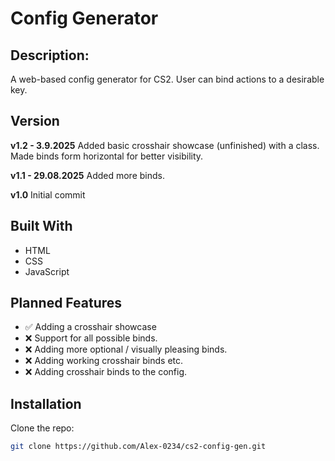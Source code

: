 # Config Generator

## Description:
A web-based config generator for CS2.
User can bind actions to a desirable key.  


## Version
**v1.2 - 3.9.2025**
Added basic crosshair showcase (unfinished) with a class.
Made binds form horizontal for better visibility.

**v1.1 - 29.08.2025**
Added more binds.

**v1.0**
Initial commit

## Built With
- HTML
- CSS
- JavaScript 

## Planned Features 
- ✅ Adding a crosshair showcase 
- ❌ Support for all possible binds.
- ❌ Adding more optional / visually pleasing binds.
- ❌ Adding working crosshair binds etc.
- ❌ Adding crosshair binds to the config.

## Installation
Clone the repo:
```bash
git clone https://github.com/Alex-0234/cs2-config-gen.git
